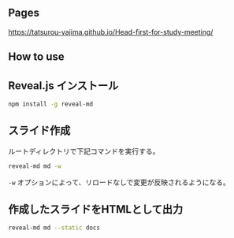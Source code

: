## Pages
https://tatsurou-yajima.github.io/Head-first-for-study-meeting/

## How to use
## Reveal.js インストール
```sh
npm install -g reveal-md
```

## スライド作成
ルートディレクトリで下記コマンドを実行する。
```sh
reveal-md md -w
```

`-w` オプションによって、リロードなしで変更が反映されるようになる。

## 作成したスライドをHTMLとして出力
```sh
reveal-md md --static docs
```
